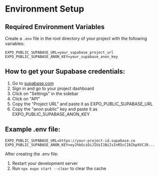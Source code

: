 # Environment Setup

## Required Environment Variables

Create a `.env` file in the root directory of your project with the following variables:

```
EXPO_PUBLIC_SUPABASE_URL=your_supabase_project_url
EXPO_PUBLIC_SUPABASE_ANON_KEY=your_supabase_anon_key
```

## How to get your Supabase credentials:

1. Go to [supabase.com](https://supabase.com)
2. Sign in and go to your project dashboard
3. Click on "Settings" in the sidebar
4. Click on "API" 
5. Copy the "Project URL" and paste it as EXPO_PUBLIC_SUPABASE_URL
6. Copy the "anon public" key and paste it as EXPO_PUBLIC_SUPABASE_ANON_KEY

## Example .env file:
```
EXPO_PUBLIC_SUPABASE_URL=https://your-project-id.supabase.co
EXPO_PUBLIC_SUPABASE_ANON_KEY=eyJhbGciOiJIUzI1NiIsInR5cCI6IkpXVCJ9...
```

After creating the .env file:
1. Restart your development server
2. Run `npx expo start --clear` to clear the cache
